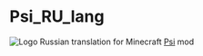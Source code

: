 # Psi_RU_lang
![Logo](https://raw.githubusercontent.com/Vazkii/Psi/master/web/img/logo.png)
Russian translation for Minecraft [Psi](https://github.com/Vazkii/Psi) mod
